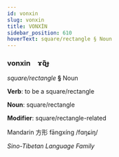 ```yaml
---
id: vonxin
slug: vonxin
title: VONXİN
sidebar_position: 610
hoverText: square/rectangle § Noun
---
```


### vonxin&emsp;<span kind="abugida">ɤ̃ɋ̃ɟ</span>

*square/rectangle* **§** Noun

**Verb**: to be a square/rectangle

**Noun**: square/rectangle

**Modifier**: square/rectangle-related

Mandarin 方形 fāngxíng /fɑŋɕiŋ/

*Sino-Tibetan Language Family*